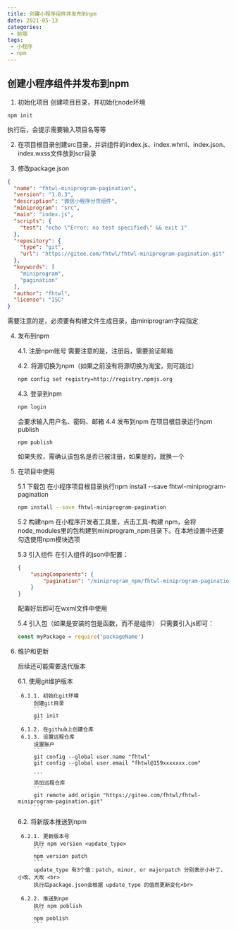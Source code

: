 ```yaml
--- 
title: 创建小程序组件并发布到npm
date: 2021-05-13
categories: 
 - 前端
tags: 
 - 小程序
 - npm
---
```


## 创建小程序组件并发布到npm

1. 初始化项目
创建项目目录，并初始化node环境
```
npm init
```
执行后，会提示需要输入项目名等等

2. 在项目根目录创建src目录，并讲组件的index.js、index.whml、index.json、index.wxss文件放到scr目录

3. 修改package.json
``` json
{
  "name": "fhtwl-miniprogram-pagination",
  "version": "1.0.3",
  "description": "微信小程序分页组件",
  "miniprogram": "src",
  "main": "index.js",
  "scripts": {
    "test": "echo \"Error: no test specified\" && exit 1"
  },
  "repository": {
    "type": "git",
    "url": "https://gitee.com/fhtwl/fhtwl-miniprogram-pagination.git"
  },
  "keywords": [
    "miniprogram",
    "pagination"
  ],
  "author": "fhtwl",
  "license": "ISC"
}


```
需要注意的是，必须要有构建文件生成目录，由miniprogram字段指定

4. 发布到npm

    4.1. 注册npm账号
    需要注意的是，注册后，需要验证邮箱

    4.2. 将源切换为npm（如果之前没有将源切换为淘宝，则可跳过）

    ``` sh
    npm config set registry=http://registry.npmjs.org
    ```
    4.3. 登录到npm
    ``` sh
    npm login
    ```
    会要求输入用户名、密码、邮箱
    4.4 发布到npm
    在项目根目录运行npm publish
    ```
    npm publish
    ```
    如果失败，需确认该包名是否已被注册，如果是的，就换一个

5. 在项目中使用

    5.1 下载包
    在小程序项目根目录执行npm install --save fhtwl-miniprogram-pagination
    ``` sh
    npm install --save fhtwl-miniprogram-pagination
    ```

    5.2 构建npm
    在小程序开发者工具里，点击工具-构建 npm，会将node_modules里的包构建到miniprogram_npm目录下。在本地设置中还要勾选使用npm模块选项

    5.3 引入组件
    在引入组件的json中配置：
    ``` json
    {
        "usingComponents": {
            "pagination": "/miniprogram_npm/fhtwl-miniprogram-pagination"
        }
    }
    ```
    配置好后即可在wxml文件中使用
    <pagination wx:if="{{pageTotal > 0}}" bind:pageChange="pageChange" pages="{{pageTotal}}"></pagination>

    5.4 引入包（如果是安装的包是函数，而不是组件）
    只需要引入js即可：
    ``` js
    const myPackage = require('packageName')
    ```

6. 维护和更新

    后续还可能需要迭代版本

    6.1. 使用git维护版本

        6.1.1. 初始化git环境
            创建git目录
            ```
            git init
            ```
        6.1.2. 在github上创建仓库
        6.1.3. 设置远程仓库
            设置账户
            ```
            git config --global user.name "fhtwl"
            git config --global user.email "fhtwl@159xxxxxxx.com"
            
            ```
            添加远程仓库
            ```
            git remote add origin "https://gitee.com/fhtwl/fhtwl-miniprogram-pagination.git"
            ```

    6.2. 将新版本推送到npm
    
        6.2.1. 更新版本号
            执行 npm version <update_type>
            ```
            npm version patch
            ```
            update_type 有3个值：patch, minor, or majorpatch 分别表示小补丁、小改、大改 <br>
            执行后package.json会根据 update_type 的值而更新变化<br>
        
        6.2.2. 推送到npm
            执行 npm poblish
            ```
            npm poblish
            ```

